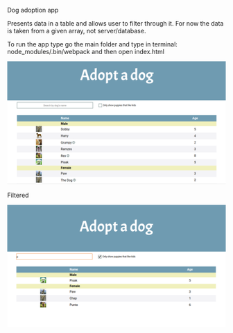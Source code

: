 Dog adoption app 

Presents data in a table and allows user to filter through it. For now the data is taken from a given array, not server/database.

To run the app type go the main folder and type in terminal: node_modules/.bin/webpack and then open index.html


![view](/screenshots/1.png?raw=true "view")

Filtered

![filter](/screenshots/2.png?raw=true "filter")


